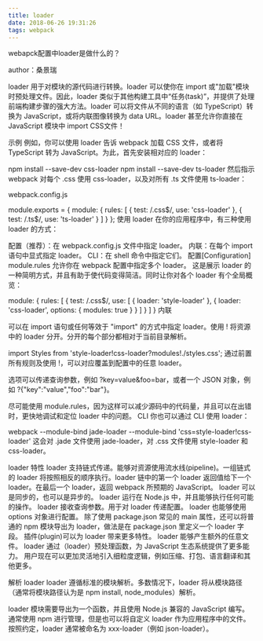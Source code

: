 ```yaml
---
title: loader
date: 2018-06-26 19:31:26
tags: webpack
---
```


webapck配置中loader是做什么的？

author：桑景瑞
<!-- more -->

loader 用于对模块的源代码进行转换。loader 可以使你在 import 或"加载"模块时预处理文件。因此，loader 类似于其他构建工具中“任务(task)”，并提供了处理前端构建步骤的强大方法。loader 可以将文件从不同的语言（如 TypeScript）转换为 JavaScript，或将内联图像转换为 data URL。loader 甚至允许你直接在 JavaScript 模块中 import CSS文件！

示例
例如，你可以使用 loader 告诉 webpack 加载 CSS 文件，或者将 TypeScript 转为 JavaScript。为此，首先安装相对应的 loader：

npm install --save-dev css-loader
npm install --save-dev ts-loader
然后指示 webpack 对每个 .css 使用 css-loader，以及对所有 .ts 文件使用 ts-loader：

webpack.config.js

module.exports = {
  module: {
    rules: [
      { test: /\.css$/, use: 'css-loader' },
      { test: /\.ts$/, use: 'ts-loader' }
    ]
  }
};
使用 loader
在你的应用程序中，有三种使用 loader 的方式：

配置（推荐）：在 webpack.config.js 文件中指定 loader。
内联：在每个 import 语句中显式指定 loader。
CLI：在 shell 命令中指定它们。
配置[Configuration]
module.rules 允许你在 webpack 配置中指定多个 loader。 这是展示 loader 的一种简明方式，并且有助于使代码变得简洁。同时让你对各个 loader 有个全局概览：

  module: {
    rules: [
      {
        test: /\.css$/,
        use: [
          { loader: 'style-loader' },
          {
            loader: 'css-loader',
            options: {
              modules: true
            }
          }
        ]
      }
    ]
  }
内联

可以在 import 语句或任何等效于 "import" 的方式中指定 loader。使用 ! 将资源中的 loader 分开。分开的每个部分都相对于当前目录解析。

import Styles from 'style-loader!css-loader?modules!./styles.css';
通过前置所有规则及使用 !，可以对应覆盖到配置中的任意 loader。

选项可以传递查询参数，例如 ?key=value&foo=bar，或者一个 JSON 对象，例如 ?{"key":"value","foo":"bar"}。

尽可能使用 module.rules，因为这样可以减少源码中的代码量，并且可以在出错时，更快地调试和定位 loader 中的问题。
CLI
你也可以通过 CLI 使用 loader：

webpack --module-bind jade-loader --module-bind 'css=style-loader!css-loader'
这会对 .jade 文件使用 jade-loader，对 .css 文件使用 style-loader 和 css-loader。

loader 特性
loader 支持链式传递。能够对资源使用流水线(pipeline)。一组链式的 loader 将按照相反的顺序执行。loader 链中的第一个 loader 返回值给下一个 loader。在最后一个 loader，返回 webpack 所预期的 JavaScript。
loader 可以是同步的，也可以是异步的。
loader 运行在 Node.js 中，并且能够执行任何可能的操作。
loader 接收查询参数。用于对 loader 传递配置。
loader 也能够使用 options 对象进行配置。
除了使用 package.json 常见的 main 属性，还可以将普通的 npm 模块导出为 loader，做法是在 package.json 里定义一个 loader 字段。
插件(plugin)可以为 loader 带来更多特性。
loader 能够产生额外的任意文件。
loader 通过（loader）预处理函数，为 JavaScript 生态系统提供了更多能力。 用户现在可以更加灵活地引入细粒度逻辑，例如压缩、打包、语言翻译和其他更多。

解析 loader
loader 遵循标准的模块解析。多数情况下，loader 将从模块路径（通常将模块路径认为是 npm install, node_modules）解析。

loader 模块需要导出为一个函数，并且使用 Node.js 兼容的 JavaScript 编写。通常使用 npm 进行管理，但是也可以将自定义 loader 作为应用程序中的文件。按照约定，loader 通常被命名为 xxx-loader（例如 json-loader）。